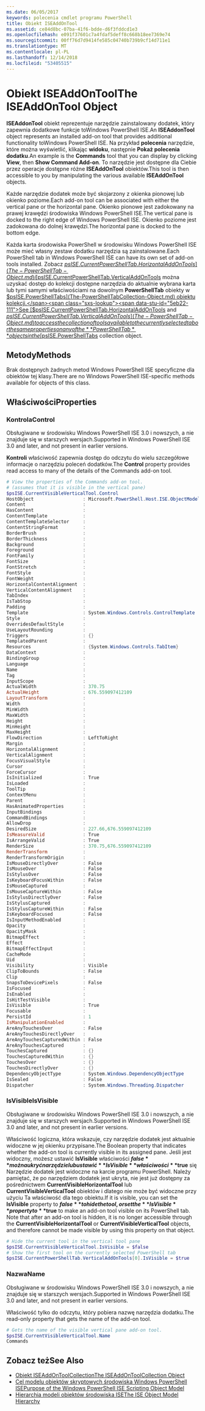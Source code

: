 ```yaml
---
ms.date: 06/05/2017
keywords: polecenia cmdlet programu PowerShell
title: Obiekt ISEAddOnTool
ms.assetid: ce84d8bc-07ba-41f6-bdde-d6f3fddcd1e3
ms.openlocfilehash: e091f37601c7a4fdaf5deff8c668b18ee7369e74
ms.sourcegitcommit: 00ff76d7d9414fe585c04740b739b9cf14d711e1
ms.translationtype: MT
ms.contentlocale: pl-PL
ms.lasthandoff: 12/14/2018
ms.locfileid: "53405515"
---
```

# <a name="the-iseaddontool-object"></a><span data-ttu-id="5eb22-103">Obiekt ISEAddOnTool</span><span class="sxs-lookup"><span data-stu-id="5eb22-103">The ISEAddOnTool Object</span></span>

<span data-ttu-id="5eb22-104">**ISEAddonTool** obiekt reprezentuje narzędzie zainstalowany dodatek, który zapewnia dodatkowe funkcje toWindows PowerShell ISE.</span><span class="sxs-lookup"><span data-stu-id="5eb22-104">An **ISEAddonTool** object represents an installed add-on tool that provides additional functionality toWindows PowerShell ISE.</span></span> <span data-ttu-id="5eb22-105">Na przykład **polecenia** narzędzie, które można wyświetlić, klikając **widoku**, następnie **Pokaż polecenia dodatku**.</span><span class="sxs-lookup"><span data-stu-id="5eb22-105">An example is the **Commands** tool that you can display by clicking **View**, then **Show Command Add-on**.</span></span> <span data-ttu-id="5eb22-106">To narzędzie jest dostępne dla Ciebie przez operacje dostępne różne **ISEAddOnTool** obiektów.</span><span class="sxs-lookup"><span data-stu-id="5eb22-106">This tool is then accessible to you by manipulating the various available **ISEAddOnTool** objects.</span></span>

<span data-ttu-id="5eb22-107">Każde narzędzie dodatek może być skojarzony z okienka pionowej lub okienko poziome.</span><span class="sxs-lookup"><span data-stu-id="5eb22-107">Each add-on tool can be associated with either the vertical pane or the horizontal pane.</span></span> <span data-ttu-id="5eb22-108">Okienko pionowe jest zadokowany na prawej krawędzi środowiska Windows PowerShell ISE.</span><span class="sxs-lookup"><span data-stu-id="5eb22-108">The vertical pane is docked to the right edge of Windows PowerShell ISE.</span></span> <span data-ttu-id="5eb22-109">Okienko poziome jest zadokowana do dolnej krawędzi.</span><span class="sxs-lookup"><span data-stu-id="5eb22-109">The horizontal pane is docked to the bottom edge.</span></span>

<span data-ttu-id="5eb22-110">Każda karta środowiska PowerShell w środowisku Windows PowerShell ISE może mieć własny zestaw dodatku narzędzia są zainstalowane.</span><span class="sxs-lookup"><span data-stu-id="5eb22-110">Each PowerShell tab in Windows PowerShell ISE can have its own set of add-on tools installed.</span></span> <span data-ttu-id="5eb22-111">Zobacz [$psISE.CurrentPowerShellTab.HorizontalAddOnTools](The-PowerShellTab-Object.md) i [$psISE.CurrentPowerShellTab.VerticalAddOnTools](The-PowerShellTab-Object.md) można uzyskać dostęp do kolekcji dostępne narzędzia do aktualnie wybrana karta lub tymi samymi właściwościami na dowolnym **PowerShellTab** obiekty w [$psISE.PowerShellTabs](The-PowerShellTabCollection-Object.md) obiektu kolekcji.</span><span class="sxs-lookup"><span data-stu-id="5eb22-111">See [$psISE.CurrentPowerShellTab.HorizontalAddOnTools](The-PowerShellTab-Object.md) and [$psISE.CurrentPowerShellTab.VerticalAddOnTools](The-PowerShellTab-Object.md) to access the collection of tools available to the currently selected tab or the same properties on any of the **PowerShellTab** objects in the [$psISE.PowerShellTabs](The-PowerShellTabCollection-Object.md) collection object.</span></span>

## <a name="methods"></a><span data-ttu-id="5eb22-112">Metody</span><span class="sxs-lookup"><span data-stu-id="5eb22-112">Methods</span></span>

<span data-ttu-id="5eb22-113">Brak dostępnych żadnych metod Windows PowerShell ISE specyficzne dla obiektów tej klasy.</span><span class="sxs-lookup"><span data-stu-id="5eb22-113">There are no Windows PowerShell ISE-specific methods available for objects of this class.</span></span>

## <a name="properties"></a><span data-ttu-id="5eb22-114">Właściwości</span><span class="sxs-lookup"><span data-stu-id="5eb22-114">Properties</span></span>

### <a name="control"></a><span data-ttu-id="5eb22-115">Kontrola</span><span class="sxs-lookup"><span data-stu-id="5eb22-115">Control</span></span>

<span data-ttu-id="5eb22-116">Obsługiwane w środowisku Windows PowerShell ISE 3.0 i nowszych, a nie znajduje się w starszych wersjach.</span><span class="sxs-lookup"><span data-stu-id="5eb22-116">Supported in Windows PowerShell ISE 3.0 and later, and not present in earlier versions.</span></span>

<span data-ttu-id="5eb22-117">**Kontroli** właściwość zapewnia dostęp do odczytu do wielu szczegółowe informacje o narzędziu poleceń dodatków.</span><span class="sxs-lookup"><span data-stu-id="5eb22-117">The **Control** property provides read access to many of the details of the Commands add-on tool.</span></span>

```powershell
# View the properties of the Commands add-on tool.
# (assumes that it is visible in the vertical pane)
$psISE.CurrentVisibleVerticalTool.Control
HostObject                  : Microsoft.PowerShell.Host.ISE.ObjectModelRoot
Content                     :
HasContent                  :
ContentTemplate             :
ContentTemplateSelector     :
ContentStringFormat         :
BorderBrush                 :
BorderThickness             :
Background                  :
Foreground                  :
FontFamily                  :
FontSize                    :
FontStretch                 :
FontStyle                   :
FontWeight                  :
HorizontalContentAlignment  :
VerticalContentAlignment    :
TabIndex                    :
IsTabStop                   :
Padding                     :
Template                    : System.Windows.Controls.ControlTemplate
Style                       :
OverridesDefaultStyle       :
UseLayoutRounding           :
Triggers                    : {}
TemplatedParent             :
Resources                   : {System.Windows.Controls.TabItem}
DataContext                 :
BindingGroup                :
Language                    :
Name                        :
Tag                         :
InputScope                  :
ActualWidth                 : 370.75
ActualHeight                : 676.559097412109
LayoutTransform             :
Width                       :
MinWidth                    :
MaxWidth                    :
Height                      :
MinHeight                   :
MaxHeight                   :
FlowDirection               : LeftToRight
Margin                      :
HorizontalAlignment         :
VerticalAlignment           :
FocusVisualStyle            :
Cursor                      :
ForceCursor                 :
IsInitialized               : True
IsLoaded                    :
ToolTip                     :
ContextMenu                 :
Parent                      :
HasAnimatedProperties       :
InputBindings               :
CommandBindings             :
AllowDrop                   :
DesiredSize                 : 227.66,676.559097412109
IsMeasureValid              : True
IsArrangeValid              : True
RenderSize                  : 370.75,676.559097412109
RenderTransform             :
RenderTransformOrigin       :
IsMouseDirectlyOver         : False
IsMouseOver                 : False
IsStylusOver                : False
IsKeyboardFocusWithin       : False
IsMouseCaptured             :
IsMouseCaptureWithin        : False
IsStylusDirectlyOver        : False
IsStylusCaptured            :
IsStylusCaptureWithin       : False
IsKeyboardFocused           : False
IsInputMethodEnabled        :
Opacity                     :
OpacityMask                 :
BitmapEffect                :
Effect                      :
BitmapEffectInput           :
CacheMode                   :
Uid                         :
Visibility                  : Visible
ClipToBounds                : False
Clip                        :
SnapsToDevicePixels         : False
IsFocused                   :
IsEnabled                   :
IsHitTestVisible            :
IsVisible                   : True
Focusable                   :
PersistId                   : 1
IsManipulationEnabled       :
AreAnyTouchesOver           : False
AreAnyTouchesDirectlyOver   :
AreAnyTouchesCapturedWithin : False
AreAnyTouchesCaptured       :
TouchesCaptured             : {}
TouchesCapturedWithin       : {}
TouchesOver                 : {}
TouchesDirectlyOver         : {}
DependencyObjectType        : System.Windows.DependencyObjectType
IsSealed                    : False
Dispatcher                  : System.Windows.Threading.Dispatcher
```

### <a name="isvisible"></a><span data-ttu-id="5eb22-118">IsVisible</span><span class="sxs-lookup"><span data-stu-id="5eb22-118">IsVisible</span></span>

<span data-ttu-id="5eb22-119">Obsługiwane w środowisku Windows PowerShell ISE 3.0 i nowszych, a nie znajduje się w starszych wersjach.</span><span class="sxs-lookup"><span data-stu-id="5eb22-119">Supported in Windows PowerShell ISE 3.0 and later, and not present in earlier versions.</span></span>

<span data-ttu-id="5eb22-120">Właściwość logiczna, która wskazuje, czy narzędzie dodatek jest aktualnie widoczne w jej okienku przypisane.</span><span class="sxs-lookup"><span data-stu-id="5eb22-120">The Boolean property that indicates whether the add-on tool is currently visible in its assigned pane.</span></span> <span data-ttu-id="5eb22-121">Jeśli jest widoczny, możesz ustawić **IsVisible** właściwości **$false** można ukryć narzędzie lub ustawić **IsVisible** właściwości **$true** się Narzędzie dodatek jest widoczne na karcie programu PowerShell. Należy pamiętać, że po narzędziem dodatek jest ukryta, nie jest już dostępny za pośrednictwem **CurrentVisibleHorizontalTool** lub **CurrentVisibleVerticalTool** obiektów i dlatego nie może być widoczne przy użyciu Ta właściwość dla tego obiektu.</span><span class="sxs-lookup"><span data-stu-id="5eb22-121">If it is visible, you can set the **IsVisible** property to **$false** to hide the tool, or set the **IsVisible** property to **$true** to make an add-on tool visible on its PowerShell tab. Note that after an add-on tool is hidden, it is no longer accessible through the **CurrentVisibleHorizontalTool** or **CurrentVisibleVerticalTool** objects, and therefore cannot be made visible by using this property on that object.</span></span>

```powershell
# Hide the current tool in the vertical tool pane
$psISE.CurrentVisibleVerticalTool.IsVisible = $false
# Show the first tool on the currently selected PowerShell tab
$psISE.CurrentPowerShellTab.VerticalAddOnTools[0].IsVisible = $true
```

### <a name="name"></a><span data-ttu-id="5eb22-122">Nazwa</span><span class="sxs-lookup"><span data-stu-id="5eb22-122">Name</span></span>

<span data-ttu-id="5eb22-123">Obsługiwane w środowisku Windows PowerShell ISE 3.0 i nowszych, a nie znajduje się w starszych wersjach.</span><span class="sxs-lookup"><span data-stu-id="5eb22-123">Supported in Windows PowerShell ISE 3.0 and later, and not present in earlier versions.</span></span>

<span data-ttu-id="5eb22-124">Właściwość tylko do odczytu, który pobiera nazwę narzędzia dodatku.</span><span class="sxs-lookup"><span data-stu-id="5eb22-124">The read-only property that gets the name of the add-on tool.</span></span>

```powershell
# Gets the name of the visible vertical pane add-on tool.
$psISE.CurrentVisibleVerticalTool.Name
Commands
```

## <a name="see-also"></a><span data-ttu-id="5eb22-125">Zobacz też</span><span class="sxs-lookup"><span data-stu-id="5eb22-125">See Also</span></span>

- [<span data-ttu-id="5eb22-126">Obiekt ISEAddOnToolCollection</span><span class="sxs-lookup"><span data-stu-id="5eb22-126">The ISEAddOnToolCollection Object</span></span>](The-ISEAddOnToolCollection-Object.md)
- [<span data-ttu-id="5eb22-127">Cel modelu obiektów skryptowych środowiska Windows PowerShell ISE</span><span class="sxs-lookup"><span data-stu-id="5eb22-127">Purpose of the Windows PowerShell ISE Scripting Object Model</span></span>](Purpose-of-the-Windows-PowerShell-ISE-Scripting-Object-Model.md)
- [<span data-ttu-id="5eb22-128">Hierarchia modeli obiektów środowiska ISE</span><span class="sxs-lookup"><span data-stu-id="5eb22-128">The ISE Object Model Hierarchy</span></span>](The-ISE-Object-Model-Hierarchy.md)
